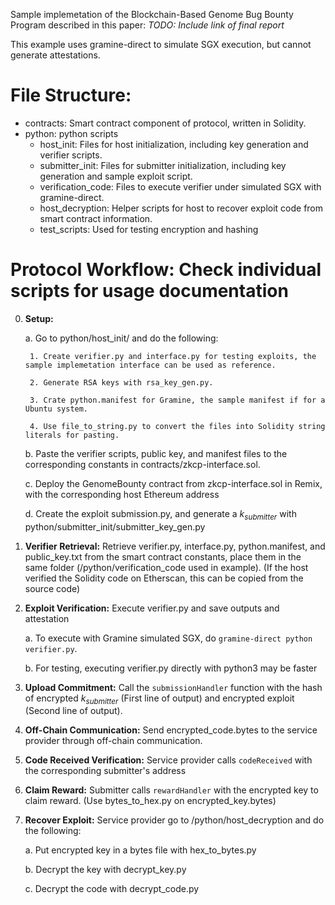 Sample implemetation of the Blockchain-Based Genome Bug Bounty Program described in this paper:
*TODO: Include link of final report*

This example uses gramine-direct to simulate SGX execution, but cannot generate attestations.

# File Structure:
- contracts: Smart contract component of protocol, written in Solidity.
- python: python scripts
    - host_init: Files for host initialization, including key generation and verifier scripts.
    - submitter_init: Files for submitter initialization, including key generation and sample exploit script.
    - verification_code: Files to execute verifier under simulated SGX with gramine-direct.
    - host_decryption: Helper scripts for host to recover exploit code from smart contract information.
    - test_scripts: Used for testing encryption and hashing

# Protocol Workflow: Check individual scripts for usage documentation
0. **Setup:** 

    a. Go to python/host_init/ and do the following:

        1. Create verifier.py and interface.py for testing exploits, the sample implemetation interface can be used as reference.

        2. Generate RSA keys with rsa_key_gen.py.

        3. Crate python.manifest for Gramine, the sample manifest if for a Ubuntu system.

        4. Use file_to_string.py to convert the files into Solidity string literals for pasting.

    b. Paste the verifier scripts, public key, and manifest files to the corresponding constants in contracts/zkcp-interface.sol.

    c. Deploy the GenomeBounty contract from zkcp-interface.sol in Remix, with the corresponding host Ethereum address

    d. Create the exploit submission.py, and generate a $k_{submitter}$ with python/submitter_init/submitter_key_gen.py

1. **Verifier Retrieval:** Retrieve verifier.py, interface.py, python.manifest, and public_key.txt from the smart contract constants, place them in the same folder (/python/verification_code used in example). (If the host verified the Solidity code on Etherscan, this can be copied from the source code)

2. **Exploit Verification:** Execute verifier.py and save outputs and attestation

    a. To execute with Gramine simulated SGX, do `gramine-direct python verifier.py`.

    b. For testing, executing verifier.py directly with python3 may be faster

3. **Upload Commitment:** Call the `submissionHandler` function with the hash of encrypted $k_{submitter}$ (First line of output) and encrypted exploit (Second line of output).

4. **Off-Chain Communication:** Send encrypted_code.bytes to the service provider through off-chain communication.

5. **Code Received Verification:** Service provider calls `codeReceived` with the corresponding submitter's address

6. **Claim Reward:** Submitter calls `rewardHandler` with the encrypted key to claim reward. (Use bytes_to_hex.py on encrypted_key.bytes)

7. **Recover Exploit:** Service provider go to /python/host_decryption and do the following:

    a. Put encrypted key in a bytes file with hex_to_bytes.py

    b. Decrypt the key with decrypt_key.py

    c. Decrypt the code with decrypt_code.py

